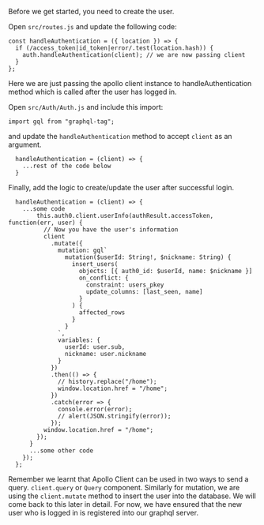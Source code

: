 Before we get started, you need to create the user.

Open `src/routes.js` and update the following code:

```
const handleAuthentication = ({ location }) => {
  if (/access_token|id_token|error/.test(location.hash)) {
    auth.handleAuthentication(client); // we are now passing client
  }
};
```

Here we are just passing the apollo client instance to handleAuthentication method which is called after the user has logged in.

Open `src/Auth/Auth.js` and include this import:

```
import gql from "graphql-tag";
```

and update the `handleAuthentication` method to accept `client` as an argument.

```
  handleAuthentication = (client) => {
    ...rest of the code below
  }
```

Finally, add the logic to create/update the user after successful login. 

```
  handleAuthentication = (client) => {
    ...some code
        this.auth0.client.userInfo(authResult.accessToken, function(err, user) {
          // Now you have the user's information
          client
            .mutate({
              mutation: gql`
                mutation($userId: String!, $nickname: String) {
                  insert_users(
                    objects: [{ auth0_id: $userId, name: $nickname }]
                    on_conflict: {
                      constraint: users_pkey
                      update_columns: [last_seen, name]
                    }
                  ) {
                    affected_rows
                  }
                }
              `,
              variables: {
                userId: user.sub,
                nickname: user.nickname
              }
            })
            .then(() => {
              // history.replace("/home");
              window.location.href = "/home";
            })
            .catch(error => {
              console.error(error);
              // alert(JSON.stringify(error));
            });
          window.location.href = "/home";
        });
      } 
      ...some other code
    });
  };
```

Remember we learnt that Apollo Client can be used in two ways to send a query. `client.query` or `Query` component. Similarly for mutation, we are using the `client.mutate` method to insert the user into the database. We will come back to this later in detail. For now, we have ensured that the new user who is logged in is registered into our graphql server.

